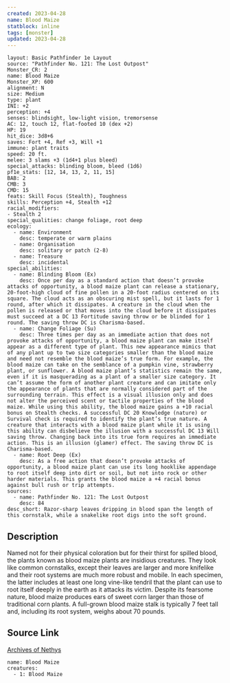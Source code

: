 ```yaml
---
created: 2023-04-28
name: Blood Maize
statblock: inline
tags: [monster]
updated: 2023-04-28
---
```

```statblock
layout: Basic Pathfinder 1e Layout
source: "Pathfinder No. 121: The Lost Outpost"
Monster_CR: 2
name: Blood Maize
Monster_XP: 600
alignment: N
size: Medium
type: plant
INI: +2
perception: +4
senses: blindsight, low-light vision, tremorsense
AC: 12, touch 12, flat-footed 10 (dex +2)
HP: 19
hit_dice: 3d8+6
saves: Fort +4, Ref +3, Will +1
immune: plant traits
speed: 20 ft.
melee: 3 slams +3 (1d4+1 plus bleed)
special_attacks: blinding bloom, bleed (1d6)
pf1e_stats: [12, 14, 13, 2, 11, 15]
BAB: 2
CMB: 3
CMD: 15
feats: Skill Focus (Stealth), Toughness
skills: Perception +4, Stealth +12
racial_modifiers:
- Stealth 2
special_qualities: change foliage, root deep
ecology:
  - name: Environment
    desc: temperate or warm plains
  - name: Organisation
    desc: solitary or patch (2-8)
  - name: Treasure
    desc: incidental
special_abilities:
  - name: Blinding Bloom (Ex)
    desc: Once per day as a standard action that doesn’t provoke attacks of opportunity, a blood maize plant can release a stationary, 20-foot-high cloud of fine pollen in a 20-foot radius centered on its square. The cloud acts as an obscuring mist spell, but it lasts for 1 round, after which it dissipates. A creature in the cloud when the pollen is released or that moves into the cloud before it dissipates must succeed at a DC 13 Fortitude saving throw or be blinded for 1 round. The saving throw DC is Charisma-based.
  - name: Change Foliage (Su)
    desc: Three times per day as an immediate action that does not provoke attacks of opportunity, a blood maize plant can make itself appear as a different type of plant. This new appearance mimics that of any plant up to two size categories smaller than the blood maize and need not resemble the blood maize’s true form. For example, the blood maize can take on the semblance of a pumpkin vine, strawberry plant, or sunflower. A blood maize plant’s statistics remain the same, even if it is masquerading as a plant of a smaller size category. It can’t assume the form of another plant creature and can imitate only the appearance of plants that are normally considered part of the surrounding terrain. This effect is a visual illusion only and does not alter the perceived scent or tactile properties of the blood maize. While using this ability, the blood maize gains a +10 racial bonus on Stealth checks. A successful DC 20 Knowledge (nature) or Survival check is required to identify the plant’s true nature. A creature that interacts with a blood maize plant while it is using this ability can disbelieve the illusion with a successful DC 13 Will saving throw. Changing back into its true form requires an immediate action. This is an illusion (glamer) effect. The saving throw DC is Charisma-based.
  - name: Root Deep (Ex)
    desc: As a free action that doesn’t provoke attacks of opportunity, a blood maize plant can use its long hooklike appendage to root itself deep into dirt or soil, but not into rock or other harder materials. This grants the blood maize a +4 racial bonus against bull rush or trip attempts.
sources:
  - name: Pathfinder No. 121: The Lost Outpost
    desc: 84
desc_short: Razor-sharp leaves dripping in blood span the length of this cornstalk, while a snakelike root digs into the soft ground.
```
## Description
Named not for their physical coloration but for their thirst for spilled blood, the plants known as blood maize plants are insidious creatures. They look like common cornstalks, except their leaves are larger and more knifelike and their root systems are much more robust and mobile. In each specimen, the latter includes at least one long vine-like tendril that the plant can use to root itself deeply in the earth as it attacks its victim. Despite its fearsome nature, blood maize produces ears of sweet corn larger than those of traditional corn plants. A full-grown blood maize stalk is typically 7 feet tall and, including its root system, weighs about 70 pounds. 
## Source Link
[Archives of Nethys](https://aonprd.com/MonsterDisplay.aspx?ItemName=Blood%20Maize)
```encounter-table
name: Blood Maize
creatures:
  - 1: Blood Maize
```
